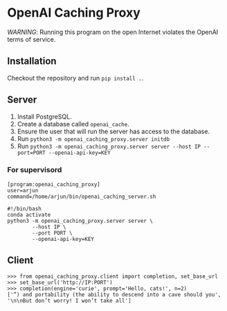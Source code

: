 # OpenAI Caching Proxy

*WARNING*: Running this program on the open Internet violates the OpenAI
terms of service.

## Installation

Checkout the repository and run `pip install .`.

## Server

1. Install PostgreSQL.
2. Create a database called `openai_cache`.
3. Ensure the user that will run the server has access to the database.
4. Run `python3 -m openai_caching_proxy.server initdb`
5. Run `python3 -m openai_caching_proxy.server server --host IP --port=PORT --openai-api-key=KEY`

### For supervisord

```
[program:openai_caching_proxy]
user=arjun
command=/home/arjun/bin/openai_caching_server.sh
```

```
#!/bin/bash
conda activate
python3 -m openai_caching_proxy.server server \
        --host IP \
        --port PORT \
        --openai-api-key=KEY
```



## Client

```
>>> from openai_caching_proxy.client import completion, set_base_url
>>> set_base_url('http://IP:PORT')
>>> completion(engine='curie', prompt='Hello, cats!', n=2)
['”) and portability (the ability to descend into a cave should you', '\n\nBut don’t worry! I won’t take all']
```
